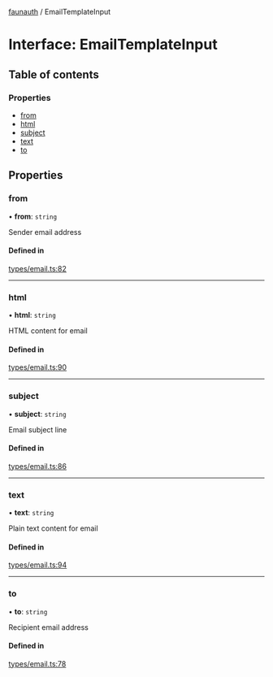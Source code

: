 [faunauth](../index.md) / EmailTemplateInput

# Interface: EmailTemplateInput

## Table of contents

### Properties

- [from](EmailTemplateInput.md#from)
- [html](EmailTemplateInput.md#html)
- [subject](EmailTemplateInput.md#subject)
- [text](EmailTemplateInput.md#text)
- [to](EmailTemplateInput.md#to)

## Properties

### from

• **from**: `string`

Sender email address

#### Defined in

[types/email.ts:82](https://github.com/alexnitta/faunauth/blob/31b65b8/src/types/email.ts#L82)

___

### html

• **html**: `string`

HTML content for email

#### Defined in

[types/email.ts:90](https://github.com/alexnitta/faunauth/blob/31b65b8/src/types/email.ts#L90)

___

### subject

• **subject**: `string`

Email subject line

#### Defined in

[types/email.ts:86](https://github.com/alexnitta/faunauth/blob/31b65b8/src/types/email.ts#L86)

___

### text

• **text**: `string`

Plain text content for email

#### Defined in

[types/email.ts:94](https://github.com/alexnitta/faunauth/blob/31b65b8/src/types/email.ts#L94)

___

### to

• **to**: `string`

Recipient email address

#### Defined in

[types/email.ts:78](https://github.com/alexnitta/faunauth/blob/31b65b8/src/types/email.ts#L78)
